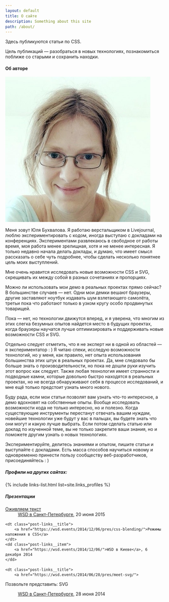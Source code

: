 ```yaml
---
layout: default
title: О сайте
description: Something about this site
path: /about/
---
```


Здесь публикуются статьи по CSS.

Цель публикаций — разобраться в новых технологиях, познакомиться поближе со старыми и сохранить находки.

<h4>Об авторе</h4>

<img src="/assets/img/me.jpeg" class="img--about"/>

Меня зовут Юля Бухвалова. Я работаю верстальщиком в Livejournal, люблю экспериментировать с кодом, иногда выступаю с докладами на конференциях. Экспериментами развлекаюсь в свободное от работы время, моя работа менее зрелищная, хотя и не менее интересная. Я только недавно начала делать доклады, и думаю, что имеет смысл рассказать о себе чуть подробнее, чтобы сделать несколько понятнее цель моих выступлений.

Мне очень нравится исследовать новые возможности CSS и SVG, скрещивать их между собой в разных сочетаниях и пропорциях.

Можно ли использовать мои демо в реальных проектах прямо сейчас? В большинстве случаев — нет. Одни мои демки вешают браузеры, другие заставляют ноутбук издавать шум взлетающего самолёта, третьи пока что работают только в узком кругу особо продвинутых товарищей.

Пока — нет, но технологии движутся вперед, и я уверена, что многим из этих слегка безумных опытов найдется место в будущих проектах, когда браузеры научатся лучше оптимизировать и поддерживать новые возможности CSS и SVG.

Отдельно следует отметить, что я не эксперт ни в одной из областей — я экспериментатор : ) Я читаю спеки, исследую возможности технологий, но у меня, как правило, нет опыта использования большинства этих штук в реальных проектах. Да, мне следовало бы больше знать о производительности, но пока не дошли руки изучить этот вопрос как следует. Также любая технология имеет странности и подводные камни, которые довольно быстро находятся в реальных проектах, но не всегда обнаруживают себя в процессе исследований, и мне ещё только предстоит узнать много нового.

Буду рада, если мои статьи позволят вам узнать что-то интересное, а демо вдохновят на собственные опыты. Вообще исследовать возможности кода не только интересно, но и полезно. Когда существующие инструменты перестанут отвечать вашим нуждам, новейшие технологии уже будут у вас в пальцах, вы будете знать что они могут и какую лучше выбрать. Если потом сделать статью или доклад по изученной теме, вы не только закрепите ваши знания, но и поможете другим узнать о новых технологиях.

Экспериментируйте, делитесь знаниями и опытом, пишите статьи и выступайте с докладами. Есть масса способов научиться новому и одновременно принести пользу сообществу веб-разработчиков, присоединяйтесь : )


<h5>Профили на других сайтах:</h5>

{% include links-list.html list=site.links_profiles %}

<h5>Презентации</h5>

<dl class="post__links post-links post-links--presentations">
    <dt class="post-links__title">
        <a href="https://wsd.events/2015/06/20/pres/text-alive/">Оживляем текст</a>
    </dt>
    <dd class="post-links__item">
        <a href="https://wsd.events/2015/06/20/">WSD в Санкт-Петербурге</a>, 20 июня 2015
    </dd>

    <dt class="post-links__title">
        <a href="https://wsd.events/2014/12/06/pres/css-blending/">Режимы наложения в CSS</a>
    </dt>
    <dd class="post-links__item">
        <a href="https://wsd.events/2014/12/06/">WSD в Киеве</a>, 6 декабря 2014
    </dd>

    <dt class="post-links__title">
        <a href="https://wsd.events/2014/06/28/pres/meet-svg/">
Позвольте представить: SVG</a>
    </dt>
    <dd class="post-links__item">
        <a href="https://wsd.events/2014/06/28/">WSD в Санкт-Петербурге</a>, 28 июня 2014
    </dd>
</dl>



